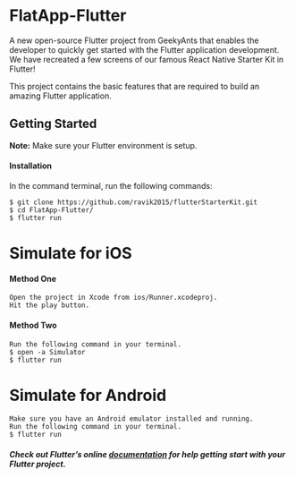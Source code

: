 # FlatApp-Flutter

A new open-source Flutter project from GeekyAnts that enables the developer to quickly get started with the Flutter application development. We have recreated a few screens of our famous React Native Starter Kit in Flutter!

This project contains the basic features that are required to build an amazing Flutter application.

## Getting Started

**Note:** Make sure your Flutter environment is setup.

#### Installation

In the command terminal, run the following commands:

    $ git clone https://github.com/ravik2015/flutterStarterKit.git
    $ cd FlatApp-Flutter/
    $ flutter run

# Simulate for iOS

#### Method One

    Open the project in Xcode from ios/Runner.xcodeproj.
    Hit the play button.

#### Method Two

    Run the following command in your terminal.
    $ open -a Simulator
    $ flutter run

# Simulate for Android

    Make sure you have an Android emulator installed and running.
    Run the following command in your terminal.
    $ flutter run

##### Check out Flutter’s online [documentation](http://flutter.io/) for help getting start with your Flutter project.
